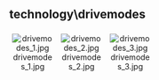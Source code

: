 ## technology\drivemodes
<div class="col" style="display: inline-block; width: 16.66%; padding: 5px; box-sizing: border-box; text-align: center;">
<img src="https://media.evkx.net/multimedia/technology/drivemodes/drivemodes_1_xst.jpg" class="img-thumbnail" alt="drivemodes_1.jpg">
drivemodes_1.jpg
</div>
<div class="col" style="display: inline-block; width: 16.66%; padding: 5px; box-sizing: border-box; text-align: center;">
<img src="https://media.evkx.net/multimedia/technology/drivemodes/drivemodes_2_xst.jpg" class="img-thumbnail" alt="drivemodes_2.jpg">
drivemodes_2.jpg
</div>
<div class="col" style="display: inline-block; width: 16.66%; padding: 5px; box-sizing: border-box; text-align: center;">
<img src="https://media.evkx.net/multimedia/technology/drivemodes/drivemodes_3_xst.jpg" class="img-thumbnail" alt="drivemodes_3.jpg">
drivemodes_3.jpg
</div>
